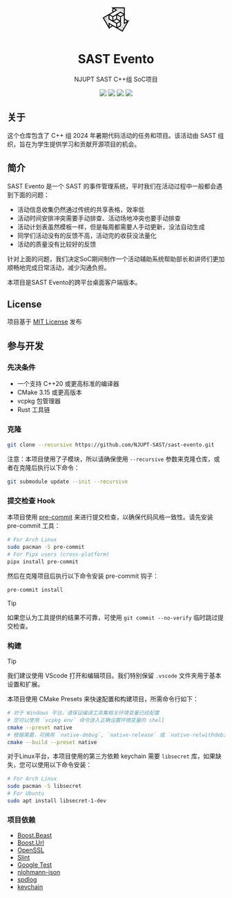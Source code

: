 <div align=center>
  <img width=64 src="ui/assets/image/icon/evento.svg">
</div>

<h1 align="center">
  SAST Evento
</h1>
<p align="center">
  NJUPT SAST C++组 SoC项目
</p>

<p align="center">
    <img src="https://img.shields.io/badge/license-MIT-blue.svg">
    <img src="https://img.shields.io/badge/gui-slint-blueviolet">
    <img src="https://img.shields.io/badge/lang-C%2B%2B20-yellow.svg">
    <img src="https://img.shields.io/badge/platform-windows%20%7C%20macos%20%7C%20linux-lightgreen.svg">
</p>

## 关于

这个仓库包含了 C++ 组 2024 年暑期代码活动的任务和项目。该活动由 SAST 组织，旨在为学生提供学习和贡献开源项目的机会。

## 简介

SAST Evento 是一个 SAST 的事件管理系统，平时我们在活动过程中一般都会遇到下面的问题：
- 活动信息收集仍然通过传统的共享表格，效率低
- 活动时间安排冲突需要手动排查、活动场地冲突也要手动排查
- 活动计划表虽然模板一样，但是每周都需要人手动更新，没法自动生成
- 同学们活动没有的反馈不高，活动完的收获没法量化
- 活动的质量没有比较好的反馈

针对上面的问题，我们决定SoC期间制作一个活动辅助系统帮助部长和讲师们更加顺畅地完成日常活动，减少沟通负担。

本项目是SAST Evento的跨平台桌面客户端版本。

## License

项目基于 [MIT License](./LICENSE) 发布

## 参与开发

### 先决条件

- 一个支持 C++20 或更高标准的编译器
- CMake 3.15 或更高版本
- vcpkg 包管理器
- Rust 工具链

### 克隆

```bash
git clone --recursive https://github.com/NJUPT-SAST/sast-evento.git
```

注意：本项目使用了子模块，所以请确保使用 `--recursive` 参数来克隆仓库，或者在克隆后执行以下命令：

```bash
git submodule update --init --recursive
```

### 提交检查 Hook
本项目使用 [pre-commit](https://pre-commit.com/) 来进行提交检查，以确保代码风格一致性。请先安装 pre-commit 工具：
```bash
# For Arch Linux
sudo pacman -S pre-commit
# For Pipx users (cross-platform)
pipx install pre-commit
```

然后在克隆项目后执行以下命令安装 pre-commit 钩子：

```bash
pre-commit install
```

> [!TIP]  
> 如果您认为工具提供的结果不可靠，可使用 `git commit --no-verify` 临时跳过提交检查。

### 构建
> [!TIP]  
> 我们建议使用 VScode 打开和编辑项目。我们特别保留 `.vscode` 文件夹用于基本设置和扩展。

本项目使用 CMake Presets 来快速配置和构建项目，所需命令行如下：

```bash
# 对于 Windows 平台，请保证编译工具集相关环境变量已经配置
# 您可以使用 `vcpkg env` 命令进入正确设置环境变量的 shell
cmake --preset native
# 根据需要，可换用 `native-debug`, `native-release` 或 `native-relwithdebinfo` 预设
cmake --build --preset native
```

对于Linux平台，本项目使用的第三方依赖 keychain 需要 `libsecret` 库，如果缺失，您可以使用以下命令安装：

```bash
# For Arch Linux
sudo pacman -S libsecret
# For Ubuntu
sudo apt install libsecret-1-dev
```

### 项目依赖
- [Boost.Beast](https://github.com/boostorg/beast)
- [Boost.Url](https://github.com/boostorg/url)
- [OpenSSL](https://github.com/openssl/openssl)
- [Slint](https://github.com/slint-ui/slint)
- [Google Test](https://github.com/google/googletest)
- [nlohmann-json](https://github.com/nlohmann/json)
- [spdlog](https://github.com/gabime/spdlog)
- [keychain](https://github.com/hrantzsch/keychain.git)